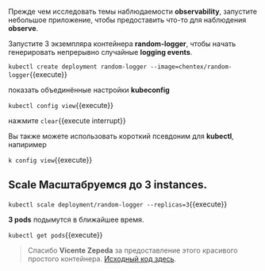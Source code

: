 
Прежде чем исследовать темы наблюдаемости **observability**, запустите небольшое приложение, чтобы предоставить что-то для наблюдения **observe**.

Запустите 3 экземпляра контейнера **random-logger**, чтобы начать генерировать непрерывно случайные **logging events**.

`kubectl create deployment random-logger --image=chentex/random-logger`{{execute}}

показать объединённые настройки **kubeconfig**

`kubectl config view`{{execute}}

нажмите ```clear```{{execute interrupt}} 

Вы также можете использовать короткий псевдоним для **kubectl**, напиример

`k config view`{{execute}}

## **Scale** Масштабруемся до 3 **instances**.

`kubectl scale deployment/random-logger --replicas=3`{{execute}}

**3 pods** подымутся в ближайшее время.

`kubectl get pods`{{execute}}

> Спасибо **Vicente Zepeda** за предоставление этого красивого простого контейнера. [Исходный код здесь](https://github.com/chentex/random-logger).

